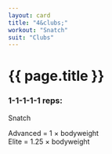 ```yaml
---
layout: card
title: "4&clubs;"
workout: "Snatch"
suit: "Clubs"
---
```


<h1>{{ page.title }}</h1>

<h3>1-1-1-1-1 reps:</h3>
<p>Snatch</p>

<p>
  Advanced = 1 × bodyweight<br />
  Elite = 1.25 × bodyweight
</p>

